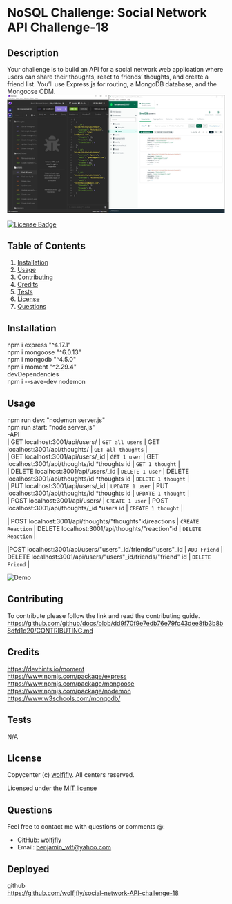 # NoSQL Challenge: Social Network API  Challenge-18
  
  ## Description
  Your challenge is to build an API for a social network web application where users can share their thoughts, react to friends’ thoughts, and create a friend list. You’ll use Express.js for routing, a MongoDB database, and the Mongoose ODM.
  ![screenshot.JPG](./assets/images/InsomniaCompass.JPG)

  [![License Badge](https://img.shields.io/badge/license-MIT-success?style=plastic)](https://choosealicense.com/licenses/mit/)
  
  
  ## Table of Contents
  1. [Installation](#installation)
  2. [Usage](#usage)
  3. [Contributing](#contributing)
  4. [Credits](#credits)
  5. [Tests](#tests)
  6. [License](#license)
  7. [Questions](#questions)
  
  ## Installation
   npm i express "^4.17.1"    
   npm i mongoose "^6.0.13"     
   npm i mongodb "^4.5.0"    
   npm i moment "^2.29.4"    
  devDependencies    
   npm i --save-dev nodemon  


  ## Usage
   npm run dev: "nodemon server.js"  
   npm run start: "node server.js"      
  -API  
  | GET localhost:3001/api/users/ | `GET all users` | GET localhost:3001/api/thoughts/ | `GET all thoughts` |  
  | GET localhost:3001/api/users/_id | `GET 1 user` | GET localhost:3001/api/thoughts/id *thoughts id | `GET 1 thought` |  
  | DELETE localhost:3001/api/users/_id | `DELETE 1 user` | DELETE localhost:3001/api/thoughts/id *thoughts id | `DELETE 1 thought` |  
  | PUT localhost:3001/api/users/_id | `UPDATE 1 user` | PUT localhost:3001/api/thoughts/id *thoughts id | `UPDATE 1 thought` |  
  | POST localhost:3001/api/users/ | `CREATE 1 user` | POST localhost:3001/api/thoughts/_id *users id | `CREATE 1 thought` |    

  | POST localhost:3001/api/thoughts/"thoughts"id/reactions | `CREATE Reaction` | DELETE localhost:3001/api/thoughts/"reaction"id | `DELETE Reaction` |     

  |POST localhost:3001/api/users/"users"_id/friends/"users"_id | `ADD Friend` | DELETE localhost:3001/api/users/"users"_id/friends/"friend" id | `DELETE Friend` |  
  
  <img width="1207" alt="Demo" src="Assets/gif.gif">

  
  ## Contributing
  To contribute please follow the link and read the contributing guide. https://github.com/github/docs/blob/dd9f70f9e7edb76e79fc43dee8fb3b8b8dfd1d20/CONTRIBUTING.md
  

  ## Credits
  https://devhints.io/moment  
  https://www.npmjs.com/package/express  
  https://www.npmjs.com/package/mongoose  
  https://www.npmjs.com/package/nodemon  
  https://www.w3schools.com/mongodb/  
  
  

  ## Tests
  N/A
  

  ## License
  Copycenter (c) [wolfjfly](https://github.com/wolfjfly). All centers reserved. 
  
Licensed under the [MIT license](https://choosealicense.com/licenses/mit/)
  

  ## Questions
  Feel free to contact me with questions or comments @:
  - GitHub: [wolfjfly](https://github.com/wolfjfly)
  - Email: [benjamin_wlf@yahoo.com](mailto:benjamin_wlf@yahoo.com)
  
  ## Deployed
    
  github   
  https://github.com/wolfjfly/social-network-API-challenge-18
